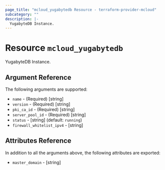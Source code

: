 ```yaml
---
page_title: "mcloud_yugabytedb Resource - terraform-provider-mcloud"
subcategory: ""
description: |-
  YugabyteDB Instance.
---
```


# Resource `mcloud_yugabytedb`

YugabyteDB Instance.



## Argument Reference

The following arguments are supported:

- `name` - (Required) [string]  
- `version` - (Required) [string]  
- `pki_ca_id` - (Required) [string]  
- `server_pool_id` - (Required) [string]  
- `status` - [string]   (default: `running`)
- `firewall_whitelist_ipv4` - [string]  

## Attributes Reference

In addition to all the arguments above, the following attributes are exported:

- `master_domain` - [string] 